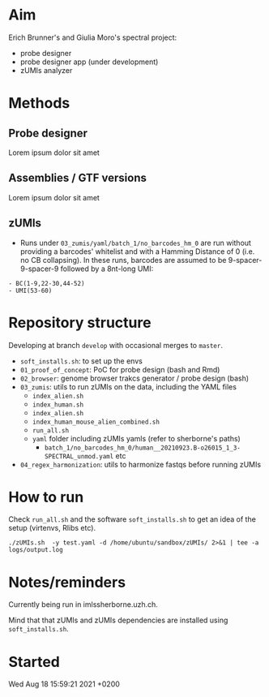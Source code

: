 # Aim

Erich Brunner's and Giulia Moro's spectral project:
- probe designer
- probe designer app (under development)
- zUMIs analyzer

# Methods

## Probe designer

Lorem ipsum dolor sit amet

## Assemblies / GTF versions

Lorem ipsum dolor sit amet

## zUMIs

- Runs under `03_zumis/yaml/batch_1/no_barcodes_hm_0` are run without providing a barcodes' whitelist and with a Hamming Distance of 0 (i.e. no CB collapsing). In these runs, barcodes are assumed to be 9-spacer-9-spacer-9 followed by a 8nt-long UMI:

```
- BC(1-9,22-30,44-52)
- UMI(53-60)
```

# Repository structure

Developing at branch `develop` with occasional merges to `master`.

- `soft_installs.sh`: to set up the envs
- `01_proof_of_concept`: PoC for probe design (bash and Rmd)
- `02_browser`: genome browser trakcs generator / probe design (bash)
- `03_zumis`: utils to run zUMIs on the data, including the YAML files
    - `index_alien.sh`
    - `index_human.sh`
    - `index_alien.sh`
    - `index_human_mouse_alien_combined.sh`
    - `run_all.sh`
    - `yaml` folder including zUMIs yamls (refer to sherborne's paths)
        - `batch_1/no_barcodes_hm_0/human__20210923.B-o26015_1_3-SPECTRAL_unmod.yaml` etc
- `04_regex_harmonization`: utils to harmonize fastqs before running zUMIs

# How to run

Check `run_all.sh` and the software `soft_installs.sh` to get an idea of the setup (virtenvs, Rlibs etc).

```
./zUMIs.sh  -y test.yaml -d /home/ubuntu/sandbox/zUMIs/ 2>&1 | tee -a logs/output.log
```


# Notes/reminders

Currently being run in imlssherborne.uzh.ch.

Mind that that zUMIs and zUMIs dependencies are installed using `soft_installs.sh`.

# Started

Wed Aug 18 15:59:21 2021 +0200
